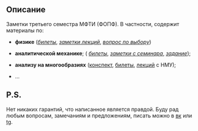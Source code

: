 ## Описание
Заметки третьего семестра МФТИ (ФОПФ). В частности, содержит материалы по:

* **физике**
([*билеты*](https://github.com/k1242/notes_3sem/blob/master/physics/gp_tickets/GP_3sem_questions.pdf),
[*заметки лекций*](https://github.com/k1242/notes_3sem/blob/master/physics/general_physics/general_physics.pdf),
[*вопрос по выбору*](https://github.com/k1242/notes_3sem/blob/master/physics/CQ3/CQ3_JacobsLadder.pdf))

* **аналитической механике**;
(
[*билеты*](https://github.com/k1242/notes_3sem/blob/master/anmec/anmec_tickets/AnMec_T.pdf),
[*заметки с семинара*](https://github.com/k1242/notes_3sem/blob/master/anmec/seminars/anmec_notes_v2.pdf),
[*задание*](https://github.com/k1242/notes_3sem/blob/master/HW/Anal_Mec/Khoruzhii_AM_HW.pdf));

* **анализу на многообразиях**
([конспект](https://github.com/k1242/notes_3sem/blob/master/matan/UIM_varan_3sem.pdf),
[билеты](https://github.com/k1242/notes_3sem/blob/master/matan/matan_tickets/MatAn_T.pdf),
[лекций](https://www.youtube.com/playlist?list=PLp9ABVh6_x4E3nHQjBlF_LRUnvKmMnuVH)
с НМУ);
* ...

## P.S.
Нет никаких гарантий, что написанное является правдой. Буду рад любым вопросам, замечаниям и предложениям, писать можно в [вк](https://vk.com/ka1242) или [tg](https://t.me/ka_1242).
